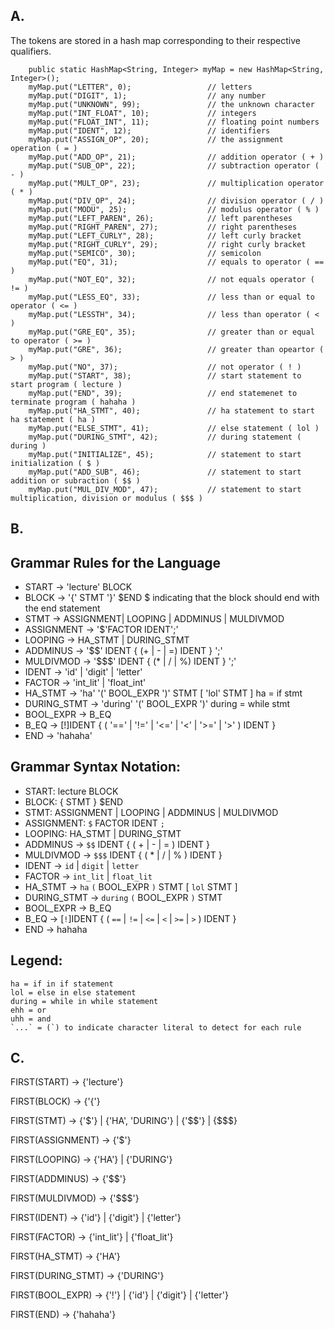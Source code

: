 ## A. 
The tokens are stored in a hash map corresponding to their respective qualifiers.

        public static HashMap<String, Integer> myMap = new HashMap<String, Integer>();
        myMap.put("LETTER", 0);                 // letters
        myMap.put("DIGIT", 1);                  // any number
        myMap.put("UNKNOWN", 99);               // the unknown character
        myMap.put("INT_FLOAT", 10);             // integers
        myMap.put("FLOAT_INT", 11);             // floating point numbers
        myMap.put("IDENT", 12);                 // identifiers
        myMap.put("ASSIGN_OP", 20);             // the assignment operation ( = )
        myMap.put("ADD_OP", 21);                // addition operator ( + )
        myMap.put("SUB_OP", 22);                // subtraction operator ( - )
        myMap.put("MULT_OP", 23);               // multiplication operator ( * )
        myMap.put("DIV_OP", 24);                // division operator ( / )
        myMap.put("MODU", 25);                  // modulus operator ( % ) 
        myMap.put("LEFT_PAREN", 26);            // left parentheses 
        myMap.put("RIGHT_PAREN", 27);           // right parentheses
        myMap.put("LEFT_CURLY", 28);            // left curly bracket
        myMap.put("RIGHT_CURLY", 29);           // right curly bracket
        myMap.put("SEMICO", 30);                // semicolon
        myMap.put("EQ", 31);                    // equals to operator ( == )
        myMap.put("NOT_EQ", 32);                // not equals operator ( != )
        myMap.put("LESS_EQ", 33);               // less than or equal to operator ( <= )
        myMap.put("LESSTH", 34);                // less than operator ( < )
        myMap.put("GRE_EQ", 35);                // greater than or equal to operator ( >= )
        myMap.put("GRE", 36);                   // greater than opeartor ( > )
        myMap.put("NO", 37);                    // not operator ( ! )
        myMap.put("START", 38);                 // start statement to start program ( lecture )
        myMap.put("END", 39);                   // end statemenet to terminate program ( hahaha )
        myMap.put("HA_STMT", 40);               // ha statement to start ha statement ( ha )
        myMap.put("ELSE_STMT", 41);             // else statement ( lol )
        myMap.put("DURING_STMT", 42);           // during statement ( during )
        myMap.put("INITIALIZE", 45);            // statement to start initialization ( $ ) 
        myMap.put("ADD_SUB", 46);               // statement to start addition or subraction ( $$ )
        myMap.put("MUL_DIV_MOD", 47);           // statement to start multiplication, division or modulus ( $$$ )

## B. 
## Grammar Rules for the Language
- START -> 'lecture' BLOCK
- BLOCK -> '{' STMT '}' $END        $ indicating that the block should end with the end statement
- STMT -> ASSIGNMENT| LOOPING | ADDMINUS | MULDIVMOD
- ASSIGNMENT -> '$'FACTOR IDENT';'
- LOOPING -> HA_STMT | DURING_STMT
- ADDMINUS -> '$$' IDENT { (+ | - | =) IDENT } ';'
- MULDIVMOD -> '$$$' IDENT { (* | / | %) IDENT } ';'
- IDENT -> 'id' | 'digit' | 'letter'
- FACTOR -> 'int_lit' | 'float_int'
- HA_STMT -> 'ha' '(' BOOL_EXPR ')' STMT [ 'lol' STMT ]      ha = if stmt
- DURING_STMT -> 'during' '(' BOOL_EXPR ')'  during = while stmt
- BOOL_EXPR -> B_EQ
- B_EQ -> [!]IDENT { ( '==' | '!=' | '<=' | '<' | '>=' | '>' ) IDENT }
- END -> 'hahaha'

## Grammar Syntax Notation:
- START: lecture BLOCK
- BLOCK: { STMT } $END
- STMT: ASSIGNMENT | LOOPING | ADDMINUS | MULDIVMOD
- ASSIGNMENT: `$` FACTOR IDENT `;`
- LOOPING: HA_STMT | DURING_STMT
- ADDMINUS -> `$$` IDENT { ( + | - | = ) IDENT }
- MULDIVMOD -> `$$$` IDENT { ( * | / | % ) IDENT }
- IDENT -> `id` | `digit` | `letter` 
- FACTOR -> `int_lit` | `float_lit`
- HA_STMT -> `ha` `(` BOOL_EXPR `)` STMT [ `lol` STMT ]     
- DURING_STMT -> `during` `(` BOOL_EXPR `)` STMT                
- BOOL_EXPR -> B_EQ    
- B_EQ -> [`!`]IDENT { ( `==` | `!=` | `<=` | `<` | `>=` | `>` ) IDENT }
- END -> hahaha

## Legend: 
```
ha = if in if statement
lol = else in else statement
during = while in while statement
ehh = or 
uhh = and
`...` = (`) to indicate character literal to detect for each rule
```
## C.
FIRST(START) -> {'lecture'}

FIRST(BLOCK) -> {'{'}

FIRST(STMT) -> {'$'} | {'HA', 'DURING'} | {'$$'} | {$$$}

FIRST(ASSIGNMENT) -> {'$'}

FIRST(LOOPING) -> {'HA'} | {'DURING'}

FIRST(ADDMINUS) -> {'$$'}

FIRST(MULDIVMOD) -> {'$$$'}

FIRST(IDENT) -> {'id'} | {'digit'} | {'letter'} 

FIRST(FACTOR) -> {'int_lit'} | {'float_lit'}

FIRST(HA_STMT) -> {'HA'}

FIRST(DURING_STMT) -> {'DURING'}

FIRST(BOOL_EXPR) -> {'!'} | {'id'} | {'digit'} | {'letter'}

FIRST(END) -> {'hahaha'}
